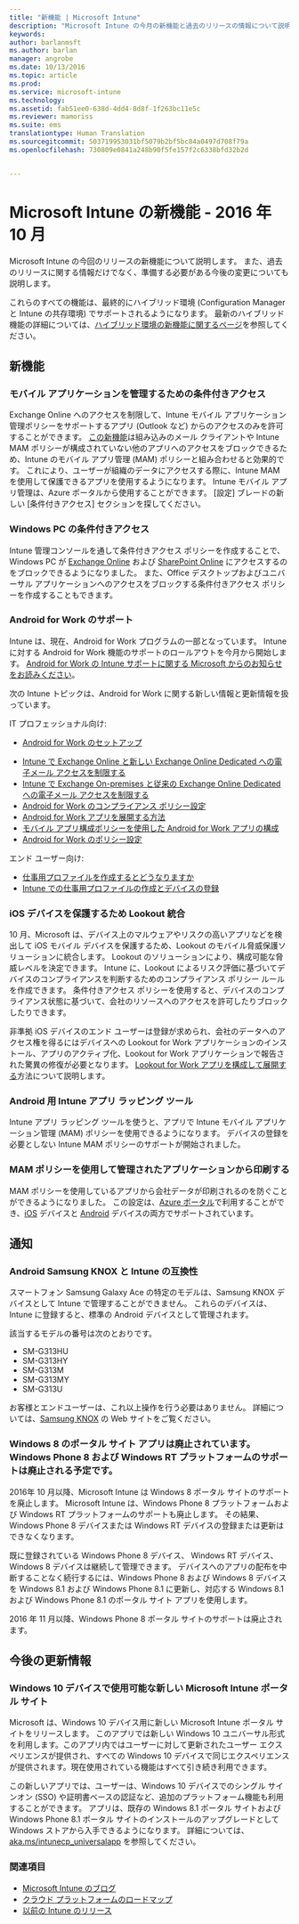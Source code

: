 ```yaml
---
title: "新機能 | Microsoft Intune"
description: "Microsoft Intune の今月の新機能と過去のリリースの情報について説明します"
keywords: 
author: barlanmsft
ms.author: barlan
manager: angrobe
ms.date: 10/13/2016
ms.topic: article
ms.prod: 
ms.service: microsoft-intune
ms.technology: 
ms.assetid: fab51ee0-638d-4dd4-8d8f-1f263bc11e5c
ms.reviewer: mamoriss
ms.suite: ems
translationtype: Human Translation
ms.sourcegitcommit: 503719953031bf5079b2bf5bc84a0497d708f79a
ms.openlocfilehash: 730809e0841a248b90f5fe157f2c6338bfd32b2d


---
```

# Microsoft Intune の新機能 - 2016 年 10 月
Microsoft Intune の今回のリリースの新機能について説明します。 また、過去のリリースに関する情報だけでなく、準備する必要がある今後の変更についても説明します。

これらのすべての機能は、最終的にハイブリッド環境 (Configuration Manager と Intune の共存環境) でサポートされるようになります。 最新のハイブリッド機能の詳細については、[ハイブリッド環境の新機能に関するページ](https://technet.microsoft.com/library/mt718155.aspx)を参照してください。
<!---@Barry, the above blurb stays in each version, but make sure Tyler signs off each time. Also, remember to set the ms.date in the metadata to the sprint release. --->

## 新機能

### モバイル アプリケーションを管理するための条件付きアクセス
Exchange Online へのアクセスを制限して、Intune モバイル アプリケーション管理ポリシーをサポートするアプリ (Outlook など) からのアクセスのみを許可することができます。 [この新機能](/intune/deploy-use/allow-policy-managed-apps-access-to-o365)は組み込みのメール クライアントや Intune MAM ポリシーが構成されていない他のアプリへのアクセスをブロックできるため、Intune のモバイル アプリ管理 (MAM) ポリシーと組み合わせると効果的です。 これにより、ユーザーが組織のデータにアクセスする際に、Intune MAM を使用して保護できるアプリを使用するようになります。 Intune モバイル アプリ管理は、Azure ポータルから使用することができます。 [設定] ブレードの新しい [条件付きアクセス] セクションを探してください。

### Windows PC の条件付きアクセス
Intune 管理コンソールを通して条件付きアクセス ポリシーを作成することで、Windows PC が [Exchange Online](/intune/deploy-use/restrict-access-to-exchange-online-with-microsoft-intune) および [SharePoint Online](/intune/deploy-use/restrict-access-to-sharepoint-online-with-microsoft-intune) にアクセスするのをブロックできるようになりました。 また、Office デスクトップおよびユニバーサル アプリケーションへのアクセスをブロックする条件付きアクセス ポリシーを作成することもできます。

### Android for Work のサポート
Intune は、現在、Android for Work プログラムの一部となっています。 Intune に対する Android for Work 機能のサポートのロールアウトを今月から開始します。
[Android for Work の Intune サポートに関する Microsoft からのお知らせをお読みください](https://blogs.technet.microsoft.com/enterprisemobility/2016/09/12/microsoft-intune-support-for-android-for-work/)。

次の Intune トピックは、Android for Work に関する新しい情報と更新情報を扱っています。

IT プロフェッショナル向け:
- [Android for Work のセットアップ](/intune/deploy-use/set-up-android-for-work)
<!--- [Nathan Bigman's resource access topics]()-->
- [Intune で Exchange Online と新しい Exchange Online Dedicated への電子メール アクセスを制限する](/intune/deploy-use/restrict-access-to-exchange-online-with-microsoft-intune)
- [Intune で Exchange On-premises と従来の Exchange Online Dedicated への電子メール アクセスを制限する](/intune/deploy-use/restrict-access-to-exchange-onpremises-with-microsoft-intune)
- [Android for Work のコンプライアンス ポリシー設定](/intune/deploy-use/afw-compliance-policy-settings-in-microsoft-intune)
- [Android for Work アプリを展開する方法](/intune/deploy-use/android-for-work-apps)
- [モバイル アプリ構成ポリシーを使用した Android for Work アプリの構成](/intune/deploy-use/afw-app-configuration-policy)
- [Android for Work のポリシー設定](/intune/deploy-use/android-for-work-policy-settings-in-microsoft-intune)

エンド ユーザー向け:
- [仕事用プロファイルを作成するとどうなりますか](/intune/enduser/what-happens-when-you-create-a-work-profile-android)
- [Intune での仕事用プロファイルの作成とデバイスの登録](/intune/enduser/create-a-work-profile-and-enroll-your-device-in-intune-android)

### iOS デバイスを保護するため Lookout 統合
10 月、Microsoft は、デバイス上のマルウェアやリスクの高いアプリなどを検出して iOS モバイル デバイスを保護するため、Lookout のモバイル脅威保護ソリューションに統合します。 Lookout のソリューションにより、構成可能な脅威レベルを決定できます。 Intune に、Lookout によるリスク評価に基づいてデバイスのコンプライアンスを判断するためのコンプライアンス ポリシー ルールを作成できます。 条件付きアクセス ポリシーを使用すると、デバイスのコンプライアンス状態に基づいて、会社のリソースへのアクセスを許可したりブロックしたりできます。

非準拠 iOS デバイスのエンド ユーザーは登録が求められ、会社のデータへのアクセス権を得るにはデバイスへの Lookout for Work アプリケーションのインストール、アプリのアクティブ化、Lookout for Work アプリケーションで報告された驚異の修復が必要となります。 [Lookout for Work アプリを構成して展開する](/intune/deploy-use/configure-and-deploy-lookout-for-work-apps)方法について説明します。
<!--TFS 1319493-->

<!--### New Microsoft Intune Company Portal available for Windows 10 devices
Microsoft is releasing a new [Microsoft Intune Company Portal for Windows 10 devices](https://go.microsoft.com/fwlink/?linkid=830663). This app, which leverages the new Windows 10 Universal format, will provide the user with an updated user experience within the app and identical experiences across all Windows 10 devices, PC and Mobile alike, while still enabling all the same functionality that they are using today.

The new app will also allow users to leverage additional platform features like single sign-on (SSO) and certificate-based authentication on Windows 10 devices. The app will be made available as an upgrade to the existing Windows 8.1 Company Portal and Windows Phone 8.1 Company Portal installs from the Windows Store.-->

### Android 用 Intune アプリ ラッピング ツール
Intune アプリ ラッピング ツールを使うと、アプリで Intune モバイル アプリケーション管理 (MAM) ポリシーを使用できるようになります。 デバイスの登録を必要としない Intune MAM ポリシーのサポートが開始されました。

### MAM ポリシーを使用して管理されたアプリケーションから印刷する
MAM ポリシーを使用しているアプリから会社データが印刷されるのを防ぐことができるようになりました。 この設定は、[Azure ポータル](/Intune/deploy-use/create-and-deploy-mobile-app-management-policies-with-microsoft-intune)で利用することができ、[iOS](/Intune/deploy-use/ios-mam-policy-settings) デバイスと [Android](/Intune/deploy-use/android-mam-policy-settings) デバイスの両方でサポートされています。
<!--TFS 1014328-->

## 通知

### Android Samsung KNOX と Intune の互換性
スマートフォン Samsung Galaxy Ace の特定のモデルは、Samsung KNOX デバイスとして Intune で管理することができません。 これらのデバイスは、Intune に登録すると、標準の Android デバイスとして管理されます。

該当するモデルの番号は次のとおりです。

* SM-G313HU
* SM-G313HY
* SM-G313M
* SM-G313MY
* SM-G313U

お客様とエンドユーザーは、これ以上操作を行う必要はありません。 詳細については、[Samsung KNOX](https://www.samsungknox.com) の Web サイトをご覧ください。

### Windows 8 のポータル サイト アプリは廃止されています。Windows Phone 8 および Windows RT プラットフォームのサポートは廃止される予定です。
2016年 10 月以降、Microsoft Intune は Windows 8 ポータル サイトのサポートを廃止します。 Microsoft Intune は、Windows Phone 8 プラットフォームおよび Windows RT プラットフォームのサポートも廃止します。 その結果、Windows Phone 8 デバイスまたは Windows RT デバイスの登録または更新はできなくなります。

既に登録されている Windows Phone 8 デバイス、 Windows RT デバイス、Windows 8 デバイスは継続して管理できます。 デバイスへのアプリの配布を中断することなく続行するには、Windows Phone 8 および Windows 8 デバイスを Windows 8.1 および Windows Phone 8.1 に更新し、対応する Windows 8.1 および Windows Phone 8.1 のポータル サイト アプリを使用します。

2016 年 11 月以降、Windows Phone 8 ポータル サイトのサポートは廃止されます。
<!--TFS 1255391-->

## 今後の更新情報

### Windows 10 デバイスで使用可能な新しい Microsoft Intune ポータル サイト
Microsoft は、Windows 10 デバイス用に新しい Microsoft Intune ポータル サイトをリリースします。 このアプリでは新しい Windows 10 ユニバーサル形式を利用します。このアプリ内ではユーザーに対して更新されたユーザー エクスペリエンスが提供され、すべての Windows 10 デバイスで同じエクスペリエンスが提供されます。現在使用されている機能はすべて引き続き利用できます。

この新しいアプリでは、ユーザーは、Windows 10 デバイスでのシングル サインオン (SSO) や証明書ベースの認証など、追加のプラットフォーム機能も利用することができます。 アプリは、既存の Windows 8.1 ポータル サイトおよび Windows Phone 8.1 ポータル サイトのインストールのアップグレードとして Windows ストアから入手できるようになります。 詳細については、[aka.ms/intunecp_universalapp](http://aka.ms/intunecp_universalapp) を参照してください。
<!--TFS 1016502-->

### 関連項目
* [Microsoft Intune のブログ](http://go.microsoft.com/fwlink/?LinkID=273882)
* [クラウド プラットフォームのロードマップ](http://www.microsoft.com/en-us/server-cloud/roadmap/Indevelopment.aspx?TabIndex=0&dropValue=Intune)
* [以前の Intune のリリース](previous-intune-releases.md)



<!--HONumber=Oct16_HO3-->


